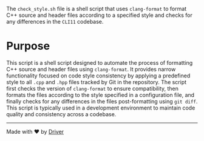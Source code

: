 <!--------------------------------------------------------------------------------->
<!-- IMPORTANT: This file is auto-generated by Driver (https://driver.ai). -------->
<!-- Manual edits may be overwritten on future commits. --------------------------->
<!--------------------------------------------------------------------------------->

The `check_style.sh` file is a shell script that uses `clang-format` to format C++ source and header files according to a specified style and checks for any differences in the `CLI11` codebase.

# Purpose
This script is a shell script designed to automate the process of formatting C++ source and header files using `clang-format`. It provides narrow functionality focused on code style consistency by applying a predefined style to all `.cpp` and `.hpp` files tracked by Git in the repository. The script first checks the version of `clang-format` to ensure compatibility, then formats the files according to the style specified in a configuration file, and finally checks for any differences in the files post-formatting using `git diff`. This script is typically used in a development environment to maintain code quality and consistency across a codebase.

---
Made with ❤️ by [Driver](https://www.driver.ai/)